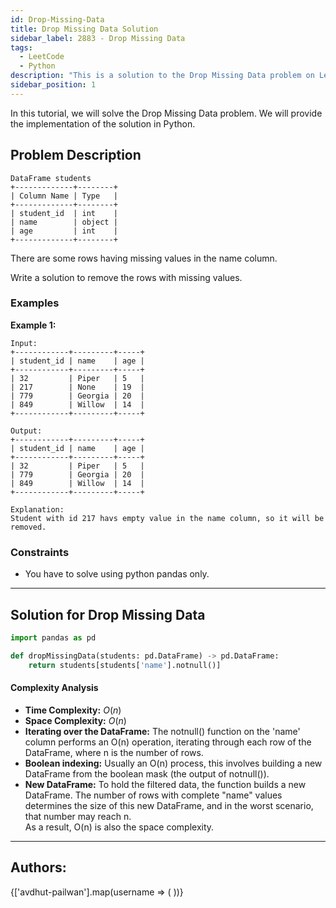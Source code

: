 ```yaml
---
id: Drop-Missing-Data
title: Drop Missing Data Solution
sidebar_label: 2883 - Drop Missing Data
tags:
  - LeetCode
  - Python
description: "This is a solution to the Drop Missing Data problem on LeetCode."
sidebar_position: 1
---
```


In this tutorial, we will solve the Drop Missing Data problem. We will provide the implementation of the solution in Python.

## Problem Description

```plaintext
DataFrame students
+-------------+--------+
| Column Name | Type   |
+-------------+--------+
| student_id  | int    |
| name        | object |
| age         | int    |
+-------------+--------+
```

There are some rows having missing values in the name column.

Write a solution to remove the rows with missing values.

### Examples

**Example 1:**

```plaintext
Input:
+------------+---------+-----+
| student_id | name    | age |
+------------+---------+-----+
| 32         | Piper   | 5   |
| 217        | None    | 19  |
| 779        | Georgia | 20  |
| 849        | Willow  | 14  |
+------------+---------+-----+

Output:
+------------+---------+-----+
| student_id | name    | age |
+------------+---------+-----+
| 32         | Piper   | 5   |
| 779        | Georgia | 20  |
| 849        | Willow  | 14  |
+------------+---------+-----+

Explanation:
Student with id 217 havs empty value in the name column, so it will be removed.
```

### Constraints

- You have to solve using python pandas only.

---

## Solution for Drop Missing Data

</TabItem>
<TabItem value="Python" label="Python">
<SolutionAuthor name="@avdhut-pailwan"/>

```py
import pandas as pd

def dropMissingData(students: pd.DataFrame) -> pd.DataFrame:
    return students[students['name'].notnull()]
```

</TabItem>
</Tabs>

#### Complexity Analysis

- **Time Complexity:** $O(n)$
- **Space Complexity:** $O(n)$
- **Iterating over the DataFrame:** The notnull() function on the 'name' column performs an O(n) operation, iterating through each row of the DataFrame, where n is the number of rows.
- **Boolean indexing:** Usually an O(n) process, this involves building a new DataFrame from the boolean mask (the output of notnull()).
- **New DataFrame:** To hold the filtered data, the function builds a new DataFrame. The number of rows with complete "name" values determines the size of this new DataFrame, and in the worst scenario, that number may reach n.  
  As a result, O(n) is also the space complexity.

</tabItem>
</Tabs>

---

<h2>Authors:</h2>

<div style={{display: 'flex', flexWrap: 'wrap', justifyContent: 'space-between', gap: '10px'}}>
{['avdhut-pailwan'].map(username => (
 <Author key={username} username={username} />
))}
</div>
